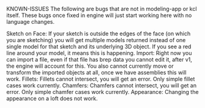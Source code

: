 KNOWN-ISSUES
The following are bugs that are not in modeling-app or kcl itself. These bugs once fixed in engine will just start working here with no language changes.

Sketch on Face: If your sketch is outside the edges of the face (on which you are sketching) you will get multiple models returned instead of one single model for that sketch and its underlying 3D object. If you see a red line around your model, it means this is happening.
Import: Right now you can import a file, even if that file has brep data you cannot edit it, after v1, the engine will account for this. You also cannot currently move or transform the imported objects at all, once we have assemblies this will work.
Fillets: Fillets cannot intersect, you will get an error. Only simple fillet cases work currently.
Chamfers: Chamfers cannot intersect, you will get an error. Only simple chamfer cases work currently.
Appearance: Changing the appearance on a loft does not work.